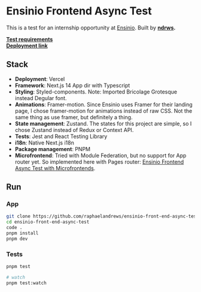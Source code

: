 # Ensinio Frontend Async Test

This is a test for an internship opportunity at [Ensinio](https://ensinio.com). Built by **[ndrws](https://ndrws.dev).**

**[Test requirements](https://github.com/EnsinioOrg/front-end-async-test)** <br/>
**[Deployment link](https://ensinio-front-end-async-test-ndrws.vercel.app/pt)**

## Stack

- **Deployment**: Vercel
- **Framework**: Next.js 14 App dir with Typescript
- **Styling**: Styled-components. Note: Imported Bricolage Grotesque instead Degular font.
- **Animations**: Framer-motion. Since Ensinio uses Framer for their landing page, I chose framer-motion for animations instead of raw CSS. Not the same thing as use framer, but definitely a thing.
- **State management**: Zustand. The states for this project are simple, so I chose Zustand instead of Redux or Context API.
- **Tests**: Jest and React Testing Library
- **i18n**: Native Next.js i18n
- **Package management**: PNPM
- **Microfrontend**: Tried with Module Federation, but no support for App router yet. So implemented here with Pages router: [Ensinio Frontend Async Test with Microfrontends](https://github.com/raphaelandrews/ensinio-front-end-async-test-with-microfrontends).

## Run

### App

```bash
git clone https://github.com/raphaelandrews/ensinio-front-end-async-test.git
cd ensinio-front-end-async-test
code .
pnpm install
pnpm dev
```

### Tests

```bash
pnpm test

# watch
pnpm test:watch
```
